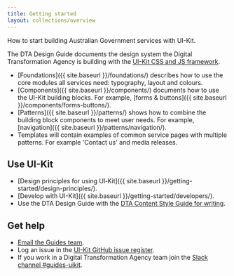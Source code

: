 ```yaml
---
title: Getting started
layout: collections/overview
---
```


<p class="abstract">How to start building Australian Government services with UI-Kit.</p>

The DTA Design Guide documents the design system the Digital Transformation Agency is building with the <a href="https://github.com/AusDTO/gov-au-ui-kit" rel="external">UI-Kit CSS and JS framework</a>.

- [Foundations]({{ site.baseurl }}/foundations/) describes how to use the core modules all services need: typography, layout and colours.
- [Components]({{ site.baseurl }}/components/) documents how to use the UI-Kit building blocks. For example, [forms & buttons]({{ site.baseurl }}/components/forms-buttons/).
- [Patterns]({{ site.baseurl }}/patterns/) shows how to combine the building block components to meet user needs. For example, [navigation]({{ site.baseurl }}/patterns/navigation/).
- Templates will contain examples of common service pages with multiple patterns. For example 'Contact us' and media releases.

## Use UI-Kit

- [Design principles for using UI&#8209;Kit]({{ site.baseurl }}/getting-started/design-principles/).
- [Develop with UI-Kit]({{ site.baseurl }}/getting-started/developers/).
- Use the DTA Design Guide with the <a href="http://content-style-guide.apps.staging.digital.gov.au/" rel="external">DTA Content Style Guide for writing</a>.

## Get help

- [Email the Guides team](mailto:guides@digital.gov.au).
- Log an issue in the <a href="https://github.com/AusDTO/gov-au-ui-kit/issues" rel="external">UI-Kit GitHub issue register</a>.
- If you work in a Digital Transformation Agency team join the <a href="https://ausdto.slack.com/messages/guides-uikit/" rel="external">Slack channel #guides-uikit</a>.
